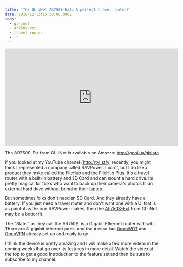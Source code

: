 ```yaml
---
title: 'The GL-iNet AR750S-Ext: A perfect travel router?'
date: 2018-12-13T15:30:00.000Z
tags:
  - gl-inet
  - ar750s-ext
  - travel router
  - ''
---
```

<iframe width="560" height="315" src="https://www.youtube.com/embed/pI7E8mnBte0" frameborder="0" allow="accelerometer; autoplay; encrypted-media; gyroscope; picture-in-picture" allowfullscreen></iframe>

The AR750S-Ext from GL-iNet is available on Amazon: http://geni.us/glslate

If you looked at my YouTube channel (http://tvl.st/y) recently, you might think I represented a company called RAVPower. I don't, but I do like a product they make called the FileHub and the FileHub Plus. It's a travel router with a built-in battery and SD Card and can mount a hard drive. Its pretty magical for folks who want to back up their camera's photos to an external hard drive without bringing their laptop.

But sometimes folks don't need an SD Card. And they already have a battery. If you just need a travel router and don't want one with a UI that is as painful as the one RAVPower makes, then the [AR750S-Ext](http://geni.us/glslate) from GL-iNet may be a better fit. 

The "Slate," as they call the AR750S, is a Gigabit Ethernet router with wifi. There are 3-gigabit ethernet ports, and the device has [OpenWRT](https://openwrt.org/) and [OpenVPN](https://openvpn.net/) already set up and ready to go. 

I think the device is pretty amazing and I will make a few more videos in the coming weeks that go over its features in more detail. Watch the video at the top to get a good introduction to the feature set and then be sure to subscribe to my channel. 
